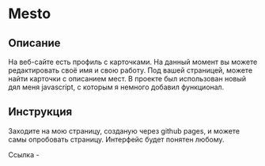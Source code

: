 # Mesto

## Описание
 
На веб-сайте есть профиль с карточками. На данный момент вы можете редактировать своё имя и свою работу. Под вашей страницей, можете найти карточки с описанием мест.
В проекте был использован новый дял меня javascript, с которым я немного добавил функционал.
 
## Инструкция
 
Заходите на мою страницу, созданую через github pages, и можете самы опробовать страницу. Интерфейс будет понятен любому.
 
Ссылка  -  